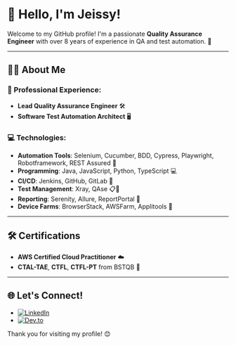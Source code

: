 # 👋 Hello, I'm Jeissy!

Welcome to my GitHub profile! I'm a passionate  **Quality Assurance Engineer** with over 8 years of experience in QA and test automation. 🚀

---
## 👩‍💻 About Me

### 🌟 Professional Experience:
- **Lead Quality Assurance Engineer**  🛠️
- **Software Test Automation Architect** 🖥️

### 💻 Technologies:
- **Automation Tools**: Selenium, Cucumber, BDD, Cypress, Playwright, Robotframework, REST Assured 🤖
- **Programming**: Java, JavaScript, Python, TypeScript 💻
- **CI/CD**: Jenkins, GitHub, GitLab 🔄
- **Test Management**: Xray, QAse 📋🐞
- **Reporting**: Serenity, Allure, ReportPortal 📝
- **Device Farms**: BrowserStack, AWSFarm, Applitools 📱
  
---
## 🛠️ Certifications

- **AWS Certified Cloud Practitioner** ☁️
- **CTAL-TAE**, **CTFL**, **CTFL-PT** from BSTQB 📜
  
---
## 🌐 Let's Connect!

- [![LinkedIn](https://img.shields.io/badge/LinkedIn-%230077B5.svg?style=for-the-badge&logo=linkedin&logoColor=white)](www.linkedin.com/in/jeissy-guimaraes)
- [![Dev.to](https://img.shields.io/badge/Dev.to-%23000000.svg?style=for-the-badge&logo=devdotto&logoColor=white)](https://dev.to/jeissyguimaraes)

Thank you for visiting my profile! 😊
